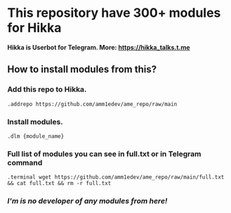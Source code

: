 # This repository have 300+ modules for Hikka
**Hikka is Userbot for Telegram. 
More: https://hikka_talks.t.me**

## How to install modules from this? 
### Add this repo to Hikka. 
```Hikka
.addrepo https://github.com/amm1edev/ame_repo/raw/main
```
### Install modules. 
```Hikka
.dlm {module_name}
```
### Full list of modules you can see in full.txt or in Telegram command
```Hikka
.terminal wget https://github.com/amm1edev/ame_repo/raw/main/full.txt && cat full.txt && rm -r full.txt
```

### _**I'm is no developer of any modules from here!**_
